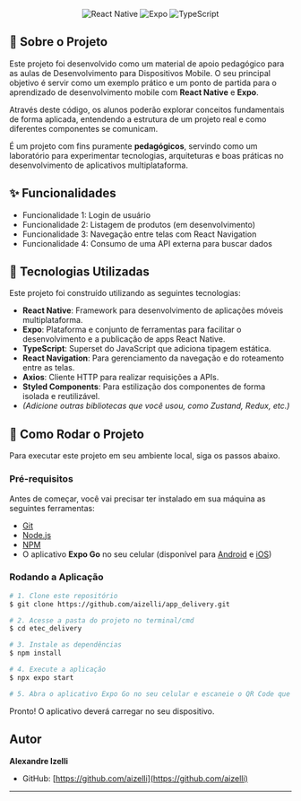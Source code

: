 <p align="center">
  <img src="https://img.shields.io/badge/React_Native-20232A?style=for-the-badge&logo=react&logoColor=61DAFB" alt="React Native">
  <img src="https://img.shields.io/badge/Expo-000020?style=for-the-badge&logo=expo&logoColor=white" alt="Expo">
  <img src="https://img.shields.io/badge/TypeScript-3178C6?style=for-the-badge&logo=typescript&logoColor=white" alt="TypeScript">
  </p>

## 📝 Sobre o Projeto

Este projeto foi desenvolvido como um material de apoio pedagógico para as aulas de Desenvolvimento para Dispositivos Mobile. O seu principal objetivo é servir como um exemplo prático e um ponto de partida para o aprendizado de desenvolvimento mobile com **React Native** e **Expo**.

Através deste código, os alunos poderão explorar conceitos fundamentais de forma aplicada, entendendo a estrutura de um projeto real e como diferentes componentes se comunicam.


É um projeto com fins puramente **pedagógicos**, servindo como um laboratório para experimentar tecnologias, arquiteturas e boas práticas no desenvolvimento de aplicativos multiplataforma.

## ✨ Funcionalidades

* Funcionalidade 1: Login de usuário
* Funcionalidade 2: Listagem de produtos (em desenvolvimento)
* Funcionalidade 3: Navegação entre telas com React Navigation
* Funcionalidade 4: Consumo de uma API externa para buscar dados

## 🚀 Tecnologias Utilizadas

Este projeto foi construído utilizando as seguintes tecnologias:

* **React Native**: Framework para desenvolvimento de aplicações móveis multiplataforma.
* **Expo**: Plataforma e conjunto de ferramentas para facilitar o desenvolvimento e a publicação de apps React Native.
* **TypeScript**: Superset do JavaScript que adiciona tipagem estática.
* **React Navigation**: Para gerenciamento da navegação e do roteamento entre as telas.
* **Axios**: Cliente HTTP para realizar requisições a APIs.
* **Styled Components**: Para estilização dos componentes de forma isolada e reutilizável.
* _(Adicione outras bibliotecas que você usou, como Zustand, Redux, etc.)_

## 🏁 Como Rodar o Projeto

Para executar este projeto em seu ambiente local, siga os passos abaixo.

### Pré-requisitos

Antes de começar, você vai precisar ter instalado em sua máquina as seguintes ferramentas:
* [Git](https://git-scm.com)
* [Node.js](https://nodejs.org/en/)
* [NPM](https://www.npmjs.com/)
* O aplicativo **Expo Go** no seu celular (disponível para [Android](https://play.google.com/store/apps/details?id=host.exp.exponent) e [iOS](https://apps.apple.com/us/app/expo-go/id982107779))

### Rodando a Aplicação

```bash
# 1. Clone este repositório
$ git clone https://github.com/aizelli/app_delivery.git

# 2. Acesse a pasta do projeto no terminal/cmd
$ cd etec_delivery

# 3. Instale as dependências
$ npm install

# 4. Execute a aplicação
$ npx expo start

# 5. Abra o aplicativo Expo Go no seu celular e escaneie o QR Code que aparecerá no terminal.
```

Pronto! O aplicativo deverá carregar no seu dispositivo.

##  Autor

**Alexandre Izelli**

* GitHub: [https://github.com/aizelli](https://github.com/aizelli)

---